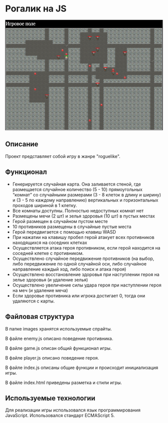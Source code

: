 # Рогалик на JS

![img.png](img.png)

## Описание

Проект представляет собой игру в жанре "roguelike".

## Функционал

* Генерируется случайная карта. Она заливается стеной, где размещается случайное количество (5 - 10) прямоугольных “комнат” со случайными размерами (3 - 8 клеток в длину и ширину) и (3 - 5 по каждому направлению) вертикальных и горизонтальных проходов шириной в 1 клетку.
* Все комнаты доступны. Полностью недоступных комнат нет
* Размещены мечи (2 шт) и зелья здоровья (10 шт) в пустых местах
* Герой размещен в случайном пустом месте
* 10 противников размещены в случайные пустые места
* Герой передвигается с помощью клавиш WASD
* При нажатии на клавишу пробел герой атакует всех противников находящихся на соседних клетках
* Осуществляется атака героя противником, если герой находится на соседней клетке с противником.
* Осуществлено случайное передвижение противников (на выбор, либо передвижение по одной случайной оси, либо случайное направление каждый ход, либо поиск и атака героя)
* Осуществлено восстановление здоровья при наступлении героя на зелье здоровья (и удаление зелья)
* Осуществлено увеличение силы удара героя при наступлении героя на меч (и удаление меча)
* Если здоровье противника или игрока достигает 0, тогда они удаляются с карты.

## Файловая структура

В папке images хранятся используемые спрайты.

В файле enemy.js описано поведение противника.

В файле game.js описан общий функционал игры.

В файле player.js описано поведение героя.

В файле index.js описаны общие функции и происходит инициализация игры.

В файле index.html приведены разметка и стили игры.

## Используемые технологии

Для реализации игры использовался язык программирования JavaScript. Использовался стандарт ECMAScript 5.



